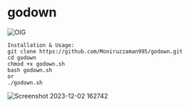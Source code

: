 # godown

![OIG](https://github.com/Moniruzzaman995/godown/assets/82209616/886e74b5-bcb5-401d-9d27-02abfcf9133a)

```
Installation & Usage:
git clone https://github.com/Moniruzzaman995/godown.git
cd godown
chmod +x godown.sh
bash godown.sh
or
./godown.sh

```
![Screenshot 2023-12-02 162742](https://github.com/Moniruzzaman995/godown/assets/82209616/3ad24f9f-5d9a-407a-a083-516362c9e0e6)
